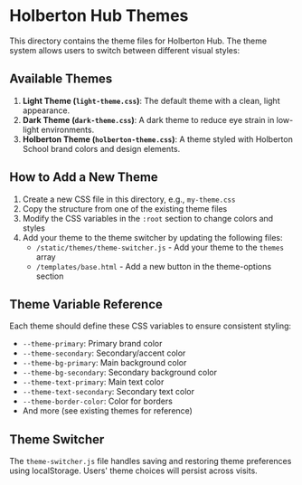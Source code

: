 # Holberton Hub Themes

This directory contains the theme files for Holberton Hub. The theme system allows users to switch between different visual styles:

## Available Themes

1. **Light Theme (`light-theme.css`)**: The default theme with a clean, light appearance.
2. **Dark Theme (`dark-theme.css`)**: A dark theme to reduce eye strain in low-light environments.
3. **Holberton Theme (`holberton-theme.css`)**: A theme styled with Holberton School brand colors and design elements.

## How to Add a New Theme

1. Create a new CSS file in this directory, e.g., `my-theme.css`
2. Copy the structure from one of the existing theme files
3. Modify the CSS variables in the `:root` section to change colors and styles
4. Add your theme to the theme switcher by updating the following files:
   - `/static/themes/theme-switcher.js` - Add your theme to the `themes` array
   - `/templates/base.html` - Add a new button in the theme-options section

## Theme Variable Reference

Each theme should define these CSS variables to ensure consistent styling:

- `--theme-primary`: Primary brand color
- `--theme-secondary`: Secondary/accent color
- `--theme-bg-primary`: Main background color
- `--theme-bg-secondary`: Secondary background color
- `--theme-text-primary`: Main text color
- `--theme-text-secondary`: Secondary text color
- `--theme-border-color`: Color for borders
- And more (see existing themes for reference)

## Theme Switcher

The `theme-switcher.js` file handles saving and restoring theme preferences using localStorage. Users' theme choices will persist across visits.
